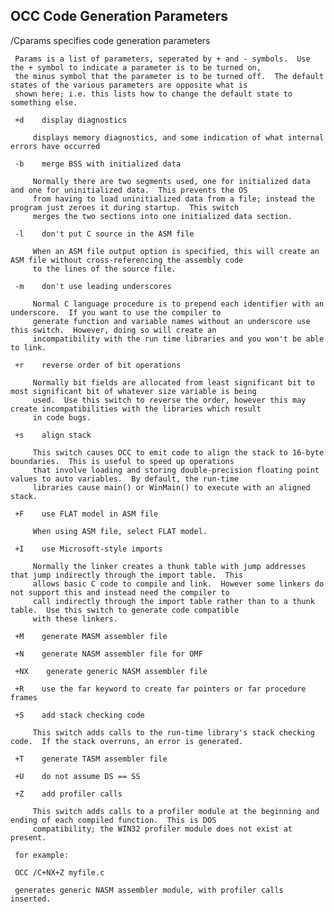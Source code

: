 ## OCC Code Generation Parameters

 /Cparams specifies code generation parameters
 
     Params is a list of parameters, seperated by + and - symbols.  Use the + symbol to indicate a parameter is to be turned on, 
     the minus symbol that the parameter is to be turned off.  The default states of the various parameters are opposite what is 
     shown here; i.e. this lists how to change the default state to something else.
 
     +d    display diagnostics
 
         displays memory diagnostics, and some indication of what internal errors have occurred
 
     -b    merge BSS with initialized data 
         
         Normally there are two segments used, one for initialized data and one for uninitialized data.  This prevents the OS 
         from having to load uninitialized data from a file; instead the program just zeroes it during startup.  This switch
         merges the two sections into one initialized data section.
 
     -l    don't put C source in the ASM file
 
         When an ASM file output option is specified, this will create an ASM file without cross-referencing the assembly code 
         to the lines of the source file.
 
     -m    don't use leading underscores
 
         Normal C language procedure is to prepend each identifier with an underscore.  If you want to use the compiler to 
         generate function and variable names without an underscore use this switch.  However, doing so will create an 
         incompatibility with the run time libraries and you won't be able to link.
 
     +r    reverse order of bit operations
 
         Normally bit fields are allocated from least significant bit to most significant bit of whatever size variable is being 
         used.  Use this switch to reverse the order, however this may create incompatibilities with the libraries which result 
         in code bugs.
 
     +s    align stack
 
         This switch causes OCC to emit code to align the stack to 16-byte boundaries.  This is useful to speed up operations 
         that involve loading and storing double-precision floating point values to auto variables.  By default, the run-time 
         libraries cause main() or WinMain() to execute with an aligned stack.
 
     +F    use FLAT model in ASM file
 
         When using ASM file, select FLAT model.
 
     +I    use Microsoft-style imports
 
         Normally the linker creates a thunk table with jump addresses that jump indirectly through the import table.  This 
         allows basic C code to compile and link.  However some linkers do not support this and instead need the compiler to
         call indirectly through the import table rather than to a thunk table.  Use this switch to generate code compatible 
         with these linkers.
 
     +M    generate MASM assembler file
 
     +N    generate NASM assembler file for OMF
 
     +NX    generate generic NASM assembler file
 
     +R    use the far keyword to create far pointers or far procedure frames
 
     +S    add stack checking code
         
         This switch adds calls to the run-time library's stack checking code.  If the stack overruns, an error is generated.
 
     +T    generate TASM assembler file
 
     +U    do not assume DS == SS
 
     +Z    add profiler calls
 
         This switch adds calls to a profiler module at the beginning and ending of each compiled function.  This is DOS 
         compatibility; the WIN32 profiler module does not exist at present.
 
     for example:
 
     OCC /C+NX+Z myfile.c
 
     generates generic NASM assembler module, with profiler calls inserted.
 
  
  
